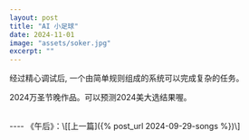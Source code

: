 ```yaml
---
layout: post
title: "AI 小足球"
date: 2024-11-01
image: "assets/soker.jpg"
excerpt: ""
---
```


经过精心调试后, 一个由简单规则组成的系统可以完成复杂的任务。

2024万圣节晚作品。可以预测2024美大选结果喔。

<script src="https://cdn.jsdelivr.net/npm/phaser@3.55.2/dist/phaser.min.js"></script>
<div id="game-container"></div>

<script type="module">
// Copyright: 2024 Yuan Lin
// License: MIT
// Description: A simple soccer game with AI players and basic physics

const labeloffset = -25;
const labelfontsize = '12px';
let c = 0;
class Player extends Phaser.Physics.Arcade.Sprite {
    constructor(scene, x, y, role, team, sprite, id) {
        super(scene, x, y, sprite);
        this.scene = scene;
        this.role = role;
        this.team = team;
        this.step = 0;
        
        scene.add.existing(this);
        scene.physics.add.existing(this);
        this.speed = 40; 

        this.setSize(16, 16);
        this.setOffset(8, 48);

        const frame_rate = 20
        const frame_rate_idle = 1
        const anims = this.anims;
        let idkey = "player" + id;
        anims.create({
            key: "idle-left",
            frames: anims.generateFrameNames(idkey, {
                prefix: "idle_left.",
                start: 0,
                end: 1,
                zeroPad: 0,
            }),
            frameRate: frame_rate_idle,
            repeat: -1,
        });
        anims.create({
            key: "idle-right",
            frames: anims.generateFrameNames(idkey, {
                prefix: "idle_right.",
                start: 0,
                end: 1,
                zeroPad: 0,
            }),
            frameRate: frame_rate_idle,
            repeat: -1,
        });
        anims.create({
            key: "idle-up",
            frames: anims.generateFrameNames(idkey, {
                prefix: "idle_up.",
                start: 0,
                end: 1,
                zeroPad: 0,
            }),
            frameRate: frame_rate_idle,
            repeat: -1,
        });
        anims.create({
            key: "idle-down",
            frames: anims.generateFrameNames(idkey, {
                prefix: "idle_down.",
                start: 0,
                end: 1,
                zeroPad: 0,
            }),
            frameRate: frame_rate_idle,
            repeat: -1,
        });
        anims.create({
            key: "walk-left",
            frames: anims.generateFrameNames(idkey, {
                prefix: "walk_left.",
                start: 0,
                end: 8,
                zeroPad: 0,
            }),
            frameRate: frame_rate,
            repeat: -1,
        });
        anims.create({
            key: "walk-right",
            frames: anims.generateFrameNames(idkey, {
                prefix: "walk_right.",
                start: 2,
                end: 8,
                zeroPad: 0,
            }),
            frameRate: frame_rate,
            repeat: -1,
        });
        anims.create({
            key: "walk-down",
            frames: anims.generateFrameNames(idkey, {
                prefix: "walk_down.",
                start: 0,
                end: 8,
                zeroPad: 0,
            }),
            frameRate: frame_rate,
            repeat: -1,
        });
        anims.create({
            key: "walk-up",
            frames: anims.generateFrameNames(idkey, {
                prefix: "walk_up.",
                start: 0,
                end: 8,
                zeroPad: 0,
            }),
            frameRate: frame_rate,
            repeat: -1,
        });

        this.setCollideWorldBounds(false);
        this.setBounce(0.5);

        let roletext;
        if (role === 'striker') {
            roletext = '前';
        }
        else if (role === 'midfielder') {
            roletext = '中';
        }
        else {
            roletext = '守';
        }
        this.roleLabel = scene.add.text(x, y + labeloffset, roletext, {
            fontSize: labelfontsize,
            fill: team === 2 ? '#ff0000' : '#0000ff',
            backgroundColor: '#ffffff',
            padding: { x: 3, y: 1 }
        });
        this.roleLabel.setOrigin(0.5, 0.5); 
    }

    update(ball) {
        this.roleLabel.setPosition(this.x, this.y + labeloffset);
        
        this.checkFieldBounds();

        switch(this.role) {
            case 'striker':
                this.strikerBehavior(ball);
                break;
            case 'midfielder':
                this.midfielderBehavior(ball);
                break;
            case 'defender':
                this.defenderBehavior(ball);
                break;
        }
        if (this.role == 'defender') {
            const defX = this.team === 1 ? 100 : 700;
            let xdiff = Math.abs(this.body.x + this.body.width/2 - defX);
            if (this.team == 1 && xdiff <10) {
                this.anims.play("idle-right", true);
                return;
            }
            else if (this.team == 2 && xdiff <10) { 
                this.anims.play("idle-left", true);
                return;
            }
        }
        if (Math.abs(this.body.velocity.x) >= (Math.abs(this.body.velocity.y)-2.0)) {
            if (this.body.velocity.x < 0) {
                this.anims.play("walk-left", true);
            }
            else {
                this.anims.play("walk-right", true);
            }
        }
        else {
            if (this.body.velocity.y < 0) {
                this.anims.play("walk-up", true);
            }
            else {
                this.anims.play("walk-down", true);
            }
        }

    }

    checkFieldBounds() {
        const bounce = 0.5;
        const margin = 8; // Half of player's physics body width/height

        // Left boundary
        if (this.body.x < this.scene.fieldX + margin) {
            this.setX(this.scene.fieldX + 2*margin);
            this.body.velocity.x = Math.abs(this.body.velocity.x * bounce);
        }
        // Right boundary
        if (this.body.x > this.scene.fieldX + this.scene.fieldWidth - margin) {
            this.setX(this.scene.fieldX + this.scene.fieldWidth - 2*margin);
            this.body.velocity.x = -Math.abs(this.body.velocity.x * bounce);
        }
        // Top boundary
        if (this.body.y < this.scene.fieldY + margin) {
            this.setY(this.scene.fieldY + 2*margin);
            this.body.velocity.y = Math.abs(this.body.velocity.y * bounce);
        }
        // Bottom boundary
        if (this.body.y > this.scene.fieldY + this.scene.fieldHeight - margin) {
            this.setY(this.scene.fieldY + this.scene.fieldHeight - 3*margin);
            this.body.velocity.y = -Math.abs(this.body.velocity.y * bounce);
        }
    }

    midfielderBehavior(ball) {
        if (this.team === 1 && ball.x < 600 || this.team === 2 && ball.x > 200) {
            this.moveTowardsBall(ball);
        } else {
            this.moveToPosition(this.team === 1 ? 200 : 600, Phaser.Math.Between(150, 450));
        }
    }

    strikerBehavior(ball) {
        const midX = this.team === 1 ? 300 : 500;
        if (Phaser.Math.Distance.Between(this.x, this.y, ball.x, ball.y) < 200) {
            this.moveTowardsBall(ball);
        } else {
            this.moveToPosition(midX, Phaser.Math.Between(150, 450));
        }
    }

    defenderBehavior(ball) {
        const defX = this.team === 1 ? 100 : 700;
        if ((this.team === 1 && ball.x < 300) || (this.team === 2 && ball.x > 500)) {
            this.moveTowardsBall(ball);
        } else {
            this.moveToPosition(defX, 300);
        }
    }

    moveTowardsBall(ball) {
        const distanceToBall = Phaser.Math.Distance.Between(this.body.x+this.body.width/2, this.body.y + this.body.height/2, ball.x, ball.y);
        if (distanceToBall < 15) {
            ball.setLastTouch(this);
            // Calculate kick direction based on tactical decision
            const kickDirection = this.getKickDirection(ball);
            const kickPower = 250; // Reduced from 100
            
            ball.setVelocity(
                Math.cos(kickDirection) * kickPower,
                Math.sin(kickDirection) * kickPower
            );
            // Back off slightly after kicking
            this.setVelocity(
                Math.cos(kickDirection) * this.speed * 0.3, 
                Math.sin(kickDirection) * this.speed * 0.3
            );
        } else {
            // Move towards ball normally
            if (this.step <= 0) {
                const angle = Phaser.Math.Angle.Between(this.body.x+this.body.width/2, this.body.y+this.body.height/2, ball.x, ball.y);
                const speed = this.speed; 
                this.setVelocity( Math.cos(angle) * speed, Math.sin(angle) * speed);
                this.step = Phaser.Math.Between(50, 200);
            }
            else
                this.step = this.step - 1;
        }
    }

    swapPositionWithBall(ball) {
        const oldX= ball.x;
        const oldY= ball.y;

        let dir = Math.sign(ball.body.velocity.y);
        ball.setPosition(ball.x, ball.y - 32*dir);
        ball.setVelocity(ball.body.velocity.x, -ball.body.velocity.y);
    }

    getKickDirection(ball) {
        const swap_dist = 40;
        const goalX = this.team === 1 ? 800 : 0;
        const goalY = 300;
        
        // Add random variation to goal target to make it more realistic
        const targetY = goalY + Phaser.Math.Between(-50, 50);
        
        // Check if path to goal is blocked
        const blocked = this.isPathBlocked(ball, goalX, goalY);
        
        if (blocked) {
            if ((Math.random() < 0.10) || 
                (ball.y < (this.scene.fieldY + swap_dist) && ball.body.velocity.y < 0) || 
                (ball.y > (this.scene.fieldY + this.scene.fieldHeight - swap_dist) && ball.body.velocity.y > 0)) {
                this.swapPositionWithBall(ball);
                // Return a random direction after switching
                return Math.random() * Math.PI * 2;
            }

            // If not switching, look for alternative directions
            const angles = [
                0, Math.PI/4, -Math.PI/4,  // Forward variations
                Math.PI/2, -Math.PI/2,     // Sideways
                Math.PI * 3/4, -Math.PI * 3/4  // Backward variations
            ];
            
            // Adjust angles based on team direction
            if (this.team === 2) {
                angles.forEach((angle, i) => angles[i] = Math.PI - angle);
            }
            
            // Find first unblocked direction
            for (let angle of angles) {
                const targetX = ball.x + Math.cos(angle) * 100;
                const targetY = ball.y + Math.sin(angle) * 100;
                if (!this.isPathBlocked(ball, targetX, targetY)) {
                    return angle;
                }
            }
        }
        
        // Default: kick towards goal
        let a = Phaser.Math.Angle.Between(ball.x, ball.y, goalX, goalY);
        return a;
    }

    isPathBlocked(ball, targetX, targetY) {
        const angle = Phaser.Math.Angle.Between(ball.x, ball.y, targetX, targetY);
        const distance = 100;  // Reduced
        
        // Check for opposing players in the path
        const opponents = this.team === 1 ? this.scene.team2 : this.scene.team1;
        for (let opponent of opponents) {
            const opponentAngle = Phaser.Math.Angle.Between(ball.x, ball.y, opponent.x, opponent.y);
            const opponentDist = Phaser.Math.Distance.Between(ball.x, ball.y, opponent.x, opponent.y);
            
            // Check if opponent is in the path
            if (opponentDist < distance && 
                Math.abs(Phaser.Math.Angle.Wrap(angle - opponentAngle)) < 0.7) {
                return true;
            }
        }
        return false;
    }

    moveToPosition(x, y) {
        const angle = Phaser.Math.Angle.Between(this.x, this.y, x, y);
        const distance = Phaser.Math.Distance.Between(this.x, this.y, x, y);
        
        if (distance > 10) {
            this.setVelocity(
                Math.cos(angle) * this.speed,
                Math.sin(angle) * this.speed
            );
        } else {
            this.setVelocity(0, 0);
        }
    }
}

class Ball extends Phaser.Physics.Arcade.Sprite {
    constructor(scene, x, y) {
        super(scene, x, y, 'ball');
        this.scene = scene;
        
        scene.add.existing(this);
        scene.physics.add.existing(this);

        // Set the physical size of the ball to be 16x16 
        this.setSize(16, 16);
        this.setCollideWorldBounds(false);  // Change to false to allow ball to go out
        this.lastTouchedBy = null;  // Track last player to touch ball
    }

    setLastTouch(player) {
        this.lastTouchedBy = player;
        return;
    }

    update() {
        if (this.paused) {
            return;
        }

        // Check if ball is outside field boundaries
        if (this.y < this.scene.fieldY || this.y > this.scene.fieldY + this.scene.fieldHeight) {
            if (this.lastTouchedBy) {
                const scoringTeam = this.lastTouchedBy.team === 1 ? 2 : 1;
                this.scene.handleGoal(scoringTeam, 1);
            }
            return;
        }

        if (this.x <= this.scene.fieldX || this.x >= this.scene.fieldX + this.scene.fieldWidth) {
            let scoringTeam;
            if (this.y >= this.scene.fieldY + 128 && this.y <= this.scene.fieldY + 256) 
                scoringTeam = this.x < this.scene.fieldX ? 2 : 1;
            else
                scoringTeam = this.lastTouchedBy.team === 1 ? 2 : 1;
            this.scene.handleGoal(scoringTeam, 3); 
            return;
        }

        // Apply additional drag when ball is moving
        const dragFactor = 0.90;  // Increased drag from 0.96
        this.setVelocity(
            this.body.velocity.x * dragFactor,
            this.body.velocity.y * dragFactor
        );
    }
}

class MainScene extends Phaser.Scene {
    constructor() {
        super({ key: 'MainScene' });
        this.score = {
            team1: 0,
            team2: 0
        };
    }

    preload() {
        this.load.image('redPlayer', '/assets/soker/redPlayer.png');
        this.load.image('bluePlayer', '/assets/soker/bluePlayer.png');
        this.load.image('ball', '/assets/soker/ball.png');
        this.load.image('field', '/assets/soker/field.png');
        for (let i = 0; i < 6; i++) {
            let player_png = "Player" + i + ".png";
            let key = "player" + i;
            this.load.atlas(key, "/assets/soker/players/" + player_png, "/assets/soker/players/char.json");
        }
    }

    getRandomPosition(team, role) {
        const minY = this.fieldY + 50;  // Add margin from field top
        const maxY = this.fieldY + this.fieldHeight - 50;  // Subtract margin from field bottom
        let x;

        if (team === 1) { // Left team
            if (role === 'striker') {
                x = Phaser.Math.Between(this.fieldX + 200, this.fieldX + 300);
            } else if (role === 'midfielder') {
                x = Phaser.Math.Between(this.fieldX + 150, this.fieldX + 200);
            } else {
                x = this.fieldX + 100;
            }
        } else { // Right team
            if (role === 'striker') {
                x = Phaser.Math.Between(this.fieldX + this.fieldWidth - 300, this.fieldX + this.fieldWidth - 200);
            } else if (role === 'midfielder') {
                x = Phaser.Math.Between(this.fieldX + this.fieldWidth - 200, this.fieldX + this.fieldWidth - 150);
            } else {
                x = this.fieldX + this.fieldWidth - 100;
            }
        }

        return {
            x: x,
            y: Phaser.Math.Between(minY, maxY)
        };
    }

    create() {
        // Define field dimensions and position
        this.fieldWidth = 672;
        this.fieldHeight = 384;
        this.fieldX = (800 - this.fieldWidth) / 2;  // 64
        this.fieldY = (600 - this.fieldHeight) / 2;  // 108

        const goalheight = 128;

        this.paused = false;
        this.turn = 0;

        // Add soccer field centered
        const field = this.add.image(400, 300, 'field');

        // Add vertical lines
        for (let x = 100; x <= 700; x += 100) {
            const line = this.add.line(0, 0, x, 0, x, 600, 0x333333);
            line.setLineWidth(1);
            line.setAlpha(0.3); // Make lines semi-transparent
        }

        // set background to be green
        this.cameras.main.setBackgroundColor(0x8ebb3d);

        // Add scoreboard
        this.scoreText = this.add.text(300, 20, '', {
            fontSize: '32px',
            fill: '#ffffff',
            backgroundColor: '#c57700',
            padding: { x: 10, y: 5 }
        });
        this.updateScoreDisplay();

        // Create ball
        this.ball = new Ball(this, 400, 300);

        // Create teams
        this.team1 = [];
        this.team2 = [];

        // Team 1 (left side)
        const pos1Striker = this.getRandomPosition(1, 'striker');
        const pos1Mid = this.getRandomPosition(1, 'midfielder');
        this.team1.push(new Player(this, pos1Striker.x, pos1Striker.y, 'striker', 1, 'redPlayer', 0));
        this.team1.push(new Player(this, pos1Mid.x, pos1Mid.y, 'midfielder', 1, 'redPlayer', 1));
        this.team1.push(new Player(this, 100, 340, 'defender', 1, 'redPlayer', 2));

        // Team 2 (right side)
        const pos2Striker = this.getRandomPosition(2, 'striker');
        const pos2Mid = this.getRandomPosition(2, 'midfielder');
        this.team2.push(new Player(this, pos2Striker.x, pos2Striker.y, 'striker', 2, 'bluePlayer', 3));
        this.team2.push(new Player(this, pos2Mid.x, pos2Mid.y, 'midfielder', 2, 'bluePlayer', 4));
        this.team2.push(new Player(this, 700, 330, 'defender', 2, 'bluePlayer', 5));

        // Add debug info
        /*
        this.debugText = this.add.text(10, 10, '', { 
            fontSize: '12px',
            fill: '#ffffff',
            backgroundColor: '#000000'
        });
        */
    }

    update() {
        if (this.paused) {
            return;
        }

        // Update ball
        this.ball.update();
        
        let teams;
        // Update all players
        if (this.turn == 0) {
            teams = [this.team1[0], this.team2[0], this.team1[1], this.team2[1], this.team1[2], this.team1[2]];
            this.turn = 1;
        }
        else {
            teams = [this.team2[0], this.team1[0], this.team2[1], this.team1[1], this.team2[2], this.team1[2]];
            this.turn = 0;
        }
        
        teams.forEach(player => {
            // Log player position for debugging
            //console.log(`Player position: ${player.x}, ${player.y}`);
            player.update(this.ball);
        });

        // Update debug info
        /*
        this.debugText.setText(
            `Ball: x=${Math.round(this.ball.x)} y=${Math.round(this.ball.y)}\n` +
            `vel: x=${Math.round(this.ball.body.velocity.x)} y=${Math.round(this.ball.body.velocity.y)}\n` +
            'last touch: ' + (this.ball.lastTouchedBy ? this.ball.lastTouchedBy.role + this.ball.lastTouchedBy.team: 'none')
        );
        */
    }

    handleGoal(scoringTeam, score) {
        if (this.paused) {
            return;
        }

        // Update score
        this.score[`team${scoringTeam}`]+= score;
        
        this.paused = true;

        // Freeze all players and ball during the flashing animation
        this.ball.setVelocity(0, 0);
        [...this.team1, ...this.team2].forEach(player => {
            player.setVelocity(0, 0);
        });

        // Update score display immediately
        this.updateScoreDisplay();

        // Flash score 3 times before restart
        let flashCount = 0;
        const flashInterval = setInterval(() => {
            this.scoreText.visible = !this.scoreText.visible;
            flashCount++;
            
            if (flashCount >= 6) { // 3 complete flashes (on-off cycles)
                clearInterval(flashInterval);
                this.scoreText.visible = true;
                this.restartGame();
            }
        }, 200); // Flash every 200ms
    }

    updateScoreDisplay() {
        // Make score text more prominent
        this.scoreText.setText(`蓝方: ${this.score.team1}  红方: ${this.score.team2}`);
        this.scoreText.setFontSize('32px');
        this.scoreText.setBackgroundColor('#CF7700');
        this.scoreText.setPadding(10, 5);
        this.scoreText.x = 400 - this.scoreText.width / 2;
    }

    restartGame() {
        // Reset ball position to center of field
        this.ball.setPosition(400, 300);
        this.ball.setVelocity(0, 0);
        this.ball.lastTouchedBy = null;

        // Reset team positions using field-aware positioning
        // Reset team 1 positions with random positions
        const pos1Striker = this.getRandomPosition(1, 'striker');
        const pos1Mid = this.getRandomPosition(1, 'midfielder');
        this.team1[0].setPosition(pos1Striker.x, pos1Striker.y); // striker
        this.team1[0].roleLabel.setPosition(pos1Striker.x, pos1Striker.y + labeloffset);
        this.team1[1].setPosition(pos1Mid.x, pos1Mid.y); // midfielder
        this.team1[1].roleLabel.setPosition(pos1Mid.x, pos1Mid.y + labeloffset);
        this.team1[2].setPosition(100, 340); // defender
        this.team1[2].roleLabel.setPosition(100, 320);

        // Reset team 2 positions with random positions
        const pos2Striker = this.getRandomPosition(2, 'striker');
        const pos2Mid = this.getRandomPosition(2, 'midfielder');
        this.team2[0].setPosition(pos2Striker.x, pos2Striker.y); // striker
        this.team2[0].roleLabel.setPosition(pos2Striker.x, pos2Striker.y + labeloffset);
        this.team2[1].setPosition(pos2Mid.x, pos2Mid.y); // midfielder
        this.team2[1].roleLabel.setPosition(pos2Mid.x, pos2Mid.y + labeloffset);
        this.team2[2].setPosition(700, 330); // defender
        this.team2[2].roleLabel.setPosition(700, 310);

        // Reset all player velocities
        [...this.team1, ...this.team2].forEach(player => {
            player.setVelocity(0, 0);
        });

        this.paused = false;
    }
}

const config = {
    type: Phaser.AUTO,
    parent: 'game-container',
    width: 800,
    height: 600,
    physics: {
        default: 'arcade',
        arcade: {
            gravity: { y: 0 },
            debug: false,
        }
    },
    scene: MainScene,
    parent: 'game-container',
    fps: {
        target: 60,  // Reduced from 60
        forceSetTimeOut: true
    }
};

new Phaser.Game(config);
  </script>


<br>
----
《午后》：\[[上一篇]({% post_url 2024-09-29-songs %})\] 
